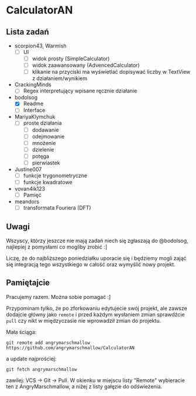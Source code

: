 # CalculatorAN

## Lista zadań
- scorpion43, Warmish
  - [ ] UI
    - [ ] widok prosty (SimpleCalculator)
    - [ ] widok zaawansowany (AdvencedCalculator)
    - [ ] klikanie na przyciski ma wyświetlać dopisywać liczby w TextView z działaniem/wynikiem
- CrackingMinds
  - [ ] Regex interpretujący wpisane ręcznie działanie
- bodolsog
  - [x] Readme
  - [ ] Interface
- MariyaKlymchuk
  - [ ] proste działania
    - [ ] dodawanie
    - [ ] odejmowanie
    - [ ] mnożenie
    - [ ] dzielenie
    - [ ] potęga
    - [ ] pierwiastek
- Justine007
  - [ ] funkcje trygonometryczne
  - [ ] funkcje kwadratowe
- vovan4ik123
  - [ ] Pamięć
- meandors
  - [ ] transformata Fouriera (DFT)

## Uwagi
Wszyscy, którzy jeszcze nie mają zadań niech się zgłaszają do @bodolsog, najlepiej z pomysłami co mogliby zrobić :]

Liczę, że do najbliższego poniedziałku uporacie się i będziemy mogli zająć się integracją tego wszystkiego w całość oraz wymyślić nowy projekt.

## Pamiętajcie
Pracujemy razem. Można sobie pomagać :]

Przypominam tylko, że po zforkowaniu edytujecie swój projekt, ale zawsze dodajcie główny jako `remote`
i przed każdym wysłaniem zmian sprawdźcie `pull` czy nikt w międzyczasie nie wprowadził zmian do projektu.

Mała ściąga:
```
git remote add angrymarschmallow https://github.com/angrymarschmallow/CalculatorAN
```

a update
najprościej:
```
git fetch angrymarschmallow
```

zawilej:
VCS -> Git -> Pull. W okienku w miejscu listy "Remote" wybieracie ten z AngryMarschmallow, a niżej z listy gałęzie do odświeżenia.